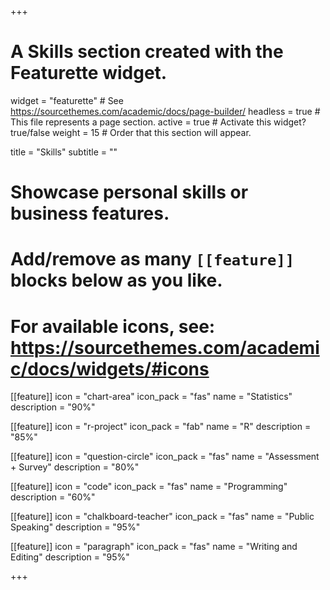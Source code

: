 +++
# A Skills section created with the Featurette widget.
widget = "featurette"  # See https://sourcethemes.com/academic/docs/page-builder/
headless = true  # This file represents a page section.
active = true  # Activate this widget? true/false
weight = 15  # Order that this section will appear.

title = "Skills"
subtitle = ""

# Showcase personal skills or business features.
# 
# Add/remove as many `[[feature]]` blocks below as you like.
# 
# For available icons, see: https://sourcethemes.com/academic/docs/widgets/#icons
  
[[feature]]
  icon = "chart-area"
  icon_pack = "fas"
  name = "Statistics"
  description = "90%"  

[[feature]]
  icon = "r-project"
  icon_pack = "fab"
  name = "R"
  description = "85%"

[[feature]]
  icon = "question-circle"
  icon_pack = "fas"
  name = "Assessment + Survey"
  description = "80%"
  
[[feature]]
  icon = "code"
  icon_pack = "fas"
  name = "Programming"
  description = "60%"

[[feature]]
  icon = "chalkboard-teacher"
  icon_pack = "fas"
  name = "Public Speaking"
  description = "95%"
  
[[feature]]
  icon = "paragraph"
  icon_pack = "fas"
  name = "Writing and Editing"
  description = "95%"

+++

